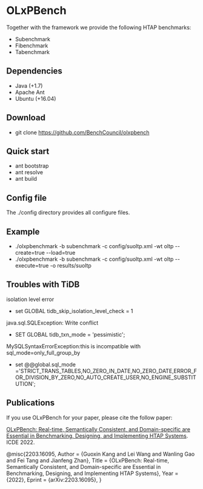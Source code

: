 # OLxPBench

Together with the framework we provide the following HTAP benchmarks:
  * Subenchmark
  * Fibenchmark
  * Tabenchmark
  
## Dependencies

+ Java (+1.7)
+ Apache Ant
+ Ubuntu (+16.04)

## Download
 + git clone https://github.com/BenchCouncil/olxpbench

## Quick start
+ ant bootstrap
+ ant resolve
+ ant build

## Config file
The ./config directory provides all configure files.

## Example

+ ./olxpbenchmark -b subenchmark -c config/suoltp.xml -wt oltp --create=true --load=true
+ ./olxpbenchmark -b subenchmark -c config/suoltp.xml -wt oltp --execute=true -o results/suoltp

## Troubles with TiDB
isolation level error
+ set GLOBAL tidb_skip_isolation_level_check = 1


java.sql.SQLException: Write conflict
+ SET GLOBAL tidb_txn_mode = 'pessimistic';


MySQLSyntaxErrorException:this is incompatible with sql_mode=only_full_group_by
+ set @@global.sql_mode ='STRICT_TRANS_TABLES,NO_ZERO_IN_DATE,NO_ZERO_DATE,ERROR_FOR_DIVISION_BY_ZERO,NO_AUTO_CREATE_USER,NO_ENGINE_SUBSTITUTION';

## Publications
If you use OLxPBench for your paper, please cite the follow paper:

[OLxPBench: Real-time, Semantically Consistent, and Domain-specific are Essential in Benchmarking, Designing, and Implementing HTAP Systems](https://arxiv.org/abs/2203.16095). ICDE 2022.

@misc{2203.16095,
Author = {Guoxin Kang and Lei Wang and Wanling Gao and Fei Tang and Jianfeng Zhan},
Title = {OLxPBench: Real-time, Semantically Consistent, and Domain-specific are Essential in Benchmarking, Designing, and Implementing HTAP Systems},
Year = {2022},
Eprint = {arXiv:2203.16095},
}
